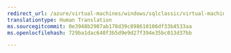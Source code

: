 ```yaml
---
redirect_url: /azure/virtual-machines/windows/sqlclassic/virtual-machines-windows-classic-sql-automated-patching
translationtype: Human Translation
ms.sourcegitcommit: 0e3948b2907ab178d39c898610106df33b4533aa
ms.openlocfilehash: 729ba1dac640f3b5d9e9d27f394e35bc013d37bb

---
```



<!--HONumber=Jan17_HO2-->


